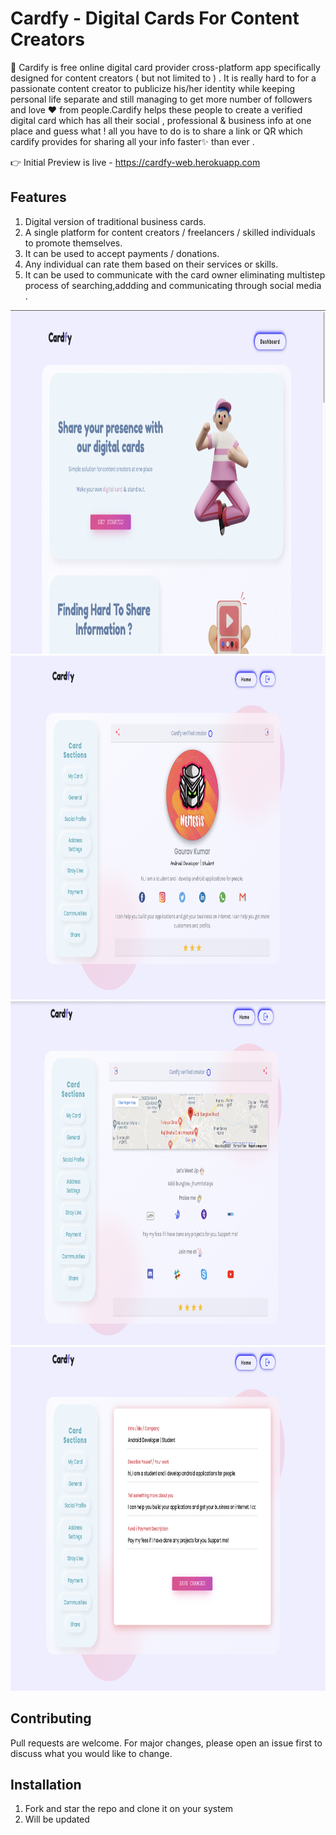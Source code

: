 
# Cardfy - Digital Cards For Content Creators 

:information_desk_person: Cardify is free online digital card provider cross-platform app specifically designed for content creators ( but not limited to ) . It is really hard  to for a passionate content creator to publicize his/her identity while keeping personal life separate and still managing to get more number of followers and love :heart: from people.Cardify helps these people to create a verified digital card which has all their social , professional & business info at one place and guess what ! all you have to do is to share a link or QR which cardify provides for sharing all your info faster:sparkles: than ever . 

:point_right: Initial Preview is live - https://cardfy-web.herokuapp.com

## Features

1. Digital version of traditional business cards.
2. A single platform for content creators / freelancers / skilled individuals to promote themselves.
3. It can be used to accept payments / donations.
4. Any individual can rate them based on their services or skills.
5. It can be used to communicate with the card owner eliminating multistep process of searching,addding and communicating through social media .


<img src = "assets/10.png" height ="550px" width="1000px"/>
<img src = "assets/9.png" height ="550px" width="1000px"/>
<img src = "assets/8.png" height ="550px" width="1000px"/>
<img src = "assets/7.png" height ="550px" width="1000px"/>


## Contributing

Pull requests are welcome. For major changes, please open an issue first to discuss what you would like to change.

## Installation

1. Fork and star the repo and clone it on your system 
2. Will be updated 
 


